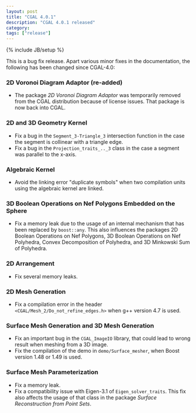 ```yaml
---
layout: post
title: "CGAL 4.0.1"
description: "CGAL 4.0.1 released"
category:
tags: ["release"]
---
```

{% include JB/setup %}
<p>
  This is a bug fix release. Apart various minor fixes in the documentation,
  the following has been changed since CGAL-4.0:</p>

<h3> 2D Voronoi Diagram Adaptor (re-added)</h3>
<ul>
  <li>The package <em>2D Voronoi Diagram Adaptor</em> was temporarily
    removed from the CGAL distribution because of license issues. That
    package is now back into CGAL.
  </li>
</ul>

<h3>2D and 3D Geometry Kernel </h3>
<ul>
  <li>Fix a bug in the <code>Segment_3-Triangle_3</code> intersection function in the case the segment is collinear with a triangle edge.</li>
  <li>Fix a bug in the <code>Projection_traits_.._3</code> class in the case a segment was parallel to the x-axis.</li>
</ul>

<h3>Algebraic Kernel</h3>
<ul>
  <li>Avoid the linking error "duplicate symbols" when two compilation units
    using the algebraic kernel are linked.</li>
</ul>

<h3>3D Boolean Operations on Nef Polygons Embedded on the Sphere</h3>
<ul>
  <li>Fix a memory leak due to the usage of an internal mechanism that has
    been replaced by <code>boost::any</code>. This also influences the
    packages 2D Boolean Operations on Nef Polygons, 3D Boolean Operations on
    Nef Polyhedra, Convex Decomposition of Polyhedra, and 3D Minkowski Sum of
    Polyhedra.</li>
</ul>

<h3>2D Arrangement</h3>
<ul>
  <li>Fix several memory leaks.</li>
</ul>

<h3>2D Mesh Generation</h3>
<ul>
  <li>Fix a compilation error in the
    header <code>&lt;CGAL/Mesh_2/Do_not_refine_edges.h&gt;</code> when g++
    version 4.7 is used.</li>
</ul>

<h3>Surface Mesh Generation and 3D Mesh Generation</h3>
<ul>
  <li>Fix an important bug in the <code>CGAL_ImageIO</code> library, that
    could lead to wrong result when meshing from a 3D image.</li>
  <li>Fix the compilation of the demo in <code>demo/Surface_mesher</code>,
    when Boost version 1.48 or 1.49 is used.</li>
</ul>

<h3>Surface Mesh Parameterization</h3>
<ul>
  <li>Fix a memory leak.</li>
  <li>Fix a compatibility issue with Eigen-3.1 of <code>Eigen_solver_traits</code>. This fix also affects the usage of
    that class in the package <i>Surface Reconstruction from Point Sets</i>.</li>
</ul>
